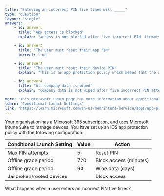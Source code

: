 ```yaml
---
title: "Entering an incorrect PIN five times will _____"
type: "question"
layout: "single"
answers:
    - id: answer1
      title: "App access is blocked"
      explain: "Access is not blocked after five incorrect PIN attempts. The policy specifies that the PIN will be reset."

    - id: answer2
      title: "The user must reset their app PIN"
      correct: true

    - id: answer3
      title: "The user must reset their device PIN"
      explain: "This is an app protection policy which means that the app PIN will be reset, not the device PIN."

    - id: answer4
      title: "All company data is wiped"
      explain: "Company data is not wiped after five incorrect PIN attempts. The policy specifies that the PIN will be reset."

more: "This Microsoft Learn page has more information about conditional launch settings."
learn: "Conditional Launch Settings"
link: "https://learn.microsoft.com/en-us/mem/intune-service/apps/app-protection-policy-settings-ios#conditional-launch"
---
```

Your organisation has a Microsoft 365 subscription, and uses Microsoft Intune Suite to manage devices. You have set up an iOS app protection policy with the following configuration:

| Conditional Launch Setting    | Value | Action                    |
|-------------------------------|-------|---------------------------|
| Max PIN attempts              | 5     | Reset PIN                 |
| Offline grace period          | 720   | Block access (minutes)    |
| Offline grace period          | 90    | Wipe data (days)          |
| Jailbroken/rooted devices     |       | Block access              |

What happens when a user enters an incorrect PIN five times?

